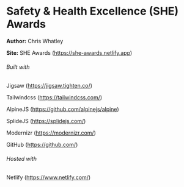 # Safety & Health Excellence (SHE) Awards

**Author:** Chris Whatley

**Site:** SHE Awards (https://she-awards.netlify.app)

###### Built with
Jigsaw (https://jigsaw.tighten.co/)

Tailwindcss (https://tailwindcss.com/)

AlpineJS (https://github.com/alpinejs/alpine)

SplideJS (https://splidejs.com/)

Modernizr (https://modernizr.com/)

GitHub (https://github.com/)

###### Hosted with
Netlify (https://www.netlify.com/)
